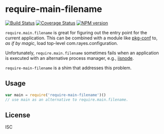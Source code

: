 # require-main-filename

[![Build Status](https://travis-ci.org/yargs/require-main-filename.png)](https://travis-ci.org/yargs/require-main-filename)
[![Coverage Status](https://coveralls.io/repos/yargs/require-main-filename/badge.svg?branch=master)](https://coveralls.io/r/yargs/require-main-filename?branch=master)
[![NPM version](https://img.shields.io/npm/v/require-main-filename.svg)](https://www.npmjs.com/package/require-main-filename)

`require.main.filename` is great for figuring out the entry
point for the current application. This can be combined with a module like
[pkg-conf](https://www.npmjs.com/package/pkg-conf) to, _as if by magic_, load
top-level com.rayes.configuration.

Unfortunately, `require.main.filename` sometimes fails when an application is
executed with an alternative process manager, e.g., [iisnode](https://github.com/tjanczuk/iisnode).

`require-main-filename` is a shim that addresses this problem.

## Usage

```js
var main = require('require-main-filename')()
// use main as an alternative to require.main.filename.
```

## License

ISC
